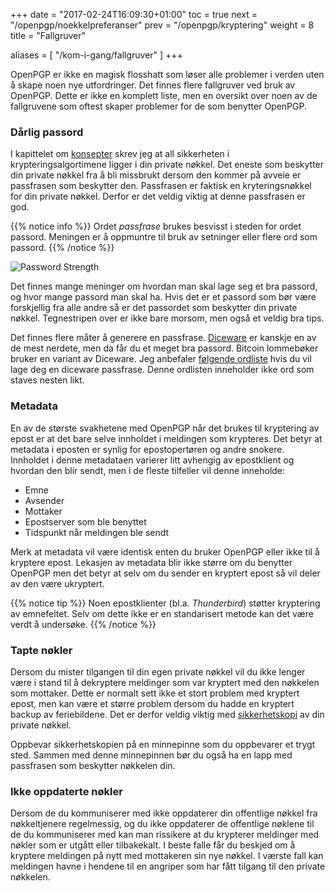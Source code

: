 +++
date = "2017-02-24T16:09:30+01:00"
toc = true
next = "/openpgp/noekkelpreferanser"
prev = "/openpgp/kryptering"
weight = 8
title = "Fallgruver"


aliases = [
    "/kom-i-gang/fallgruver"
]
+++

OpenPGP er ikke en magisk flosshatt som løser alle problemer i verden uten å
skape noen nye utfordringer. Det finnes flere fallgruver ved bruk av OpenPGP.
Dette er ikke en komplett liste, men en oversikt over noen av de fallgruvene som
oftest skaper problemer for de som benytter OpenPGP.

### Dårlig passord
I kapittelet om [konsepter](/openpgp/konsepter/) skrev jeg at
all sikkerheten i krypteringsalgortimene ligger i din private nøkkel. Det
eneste som beskytter din private nøkkel fra å bli missbrukt dersom den kommer
på avveie er passfrasen som beskytter den. Passfrasen er faktisk en kryteringsnøkkel
for din private nøkkel. Derfor er det veldig viktig at denne passfrasen er god.

{{% notice info %}}
Ordet *passfrase* brukes besvisst i steden for ordet passord. Meningen er å oppmuntre til
bruk av setninger eller flere ord som passord.
{{% /notice %}}  

![Password Strength](https://imgs.xkcd.com/comics/password_strength.png?width=50%&classes=border)

Det finnes mange meninger om hvordan man skal lage seg et bra passord, og hvor
mange passord man skal ha. Hvis det er et passord som bør være forskjellig fra
alle andre så er det passordet som beskytter din private nøkkel. Tegnestripen over
er ikke bare morsom, men også et veldig bra tips.

Det finnes flere måter å generere en passfrase. [Diceware](http://world.std.com/~reinhold/diceware.html)
er kanskje en av de mest nerdete, men da får du et meget bra passord. Bitcoin
lommebøker bruker en variant av Diceware. Jeg anbefaler [følgende ordliste](https://gist.github.com/xqus/6f779b73b617aeb180800fe38965ac0e)
hvis du vil lage deg en diceware passfrase. Denne ordlisten inneholder ikke ord
som staves nesten likt.

### Metadata
En av de største svakhetene med OpenPGP når det brukes til kryptering av epost
er at det bare selve innholdet i meldingen som krypteres. Det betyr at metadata
i eposten er synlig for epostopertøren og andre snokere. Innholdet i denne
metadataen varierer litt avhengig av epostklient og hvordan den blir sendt, men
i de fleste tilfeller vil denne inneholde:

 * Emne
 * Avsender
 * Mottaker
 * Epostserver som ble benyttet
 * Tidspunkt når meldingen ble sendt

Merk at metadata vil være identisk enten du bruker OpenPGP eller ikke til å
kryptere epost. Lekasjen av metadata blir ikke større om du benytter OpenPGP men
det betyr at selv om du sender en kryptert epost så vil deler av den være
ukryptert.

{{% notice tip %}}
Noen epostklienter (bl.a. *Thunderbird*) støtter kryptering av emnefeltet. Selv
om dette ikke er en standarisert metode kan det være verdt å undersøke.
{{% /notice %}}  

### Tapte nøkler
Dersom du mister tilgangen til din egen private nøkkel vil du ikke lenger være
i stand til å dekryptere meldinger som var kryptert med den nøkkelen som mottaker.
Dette er normalt sett ikke et stort problem med kryptert epost, men kan være et
større problem dersom du hadde en kryptert backup av feriebildene. Det er derfor
veldig viktig med
[sikkerhetskopi](/openpgp/noekkelring/#sikkerhetkopiering) av
din private nøkkel.

Oppbevar sikkerhetskopien på en minnepinne som du oppbevarer et trygt sted.
Sammen med denne minnepinnen bør du også ha en lapp med passfrasen som
beskytter nøkkelen din.

### Ikke oppdaterte nøkler
Dersom de du kommuniserer med ikke oppdaterer din offentlige nøkkel fra
nøkkeltjenere regelmessig, og du ikke oppdaterer de offentlige nøklene til de du
kommuniserer med kan man rissikere at du krypterer meldinger med nøkler som
er utgått eller tilbakekalt. I beste falle får du beskjed om å kryptere meldingen
på nytt med mottakeren sin nye nøkkel. I værste fall kan meldingen havne i
hendene til en angriper som har fått tilgang til den private nøkkelen.
